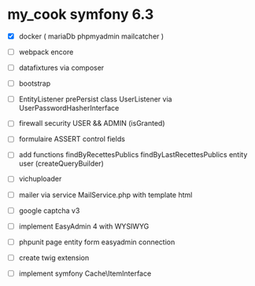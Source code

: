 # my_cook symfony 6.3
- [x] docker ( mariaDb phpmyadmin mailcatcher )
- [ ] webpack encore
- [ ] datafixtures via composer
- [ ] bootstrap
- [ ] EntityListener prePersist class UserListener via UserPasswordHasherInterface
- [ ] firewall security USER && ADMIN (isGranted)
- [ ] formulaire ASSERT control fields
- [ ] add functions findByRecettesPublics findByLastRecettesPublics entity user (createQueryBuilder)
- [ ] vichuploader
- [ ] mailer via service MailService.php with template html
- [ ] google captcha v3
- [ ] implement EasyAdmin 4 with WYSIWYG
- [ ] phpunit page entity form easyadmin connection
- [ ] create twig extension
- [ ] implement symfony Cache\ItemInterface





